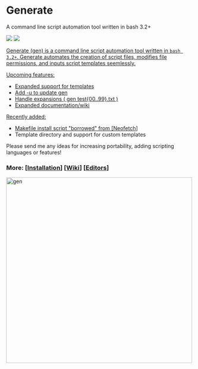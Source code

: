 # Generate
<p align="left">A command line script automation tool written in bash 3.2+</p>

<p align="left">
<a href="./LICENSE.md"><img src="https://img.shields.io/github/license/membersincewayback/gen"></a>
<a href="https://github.com/membersincewayback/gen/releases"><img src="https://img.shields.io/github/v/release/membersincewayback/gen">
</p>

Generate (gen) is a command line script automation tool written in `bash 3.2+`. Generate automates the creation of script files, modifies file permissions, and inputs script templates seemlessly.

Upcoming features:
  - Expanded support for templates
  - Add -u to update gen
  - Handle expansions ( gen test{00..99}.txt )
  - Expanded documentation/wiki

 Recently added:
  - Makefile install script "borrowed" from \[[Neofetch](https://github.com/dylanaraps/neofetch)\]
  - Template directory and support for custom templates

 Please send me any ideas for increasing portability, adding scripting languages or features!

### More: \[[Installation](https://github.com/membersincewayback/gen/wiki/Installation)\] \[[Wiki](https://github.com/membersincewayback/gen/wiki)\] \[[Editors](https://github.com/membersincewayback/gen/wiki/Editors)\]

<img src="https://i.imgur.com/8vJCqwB.gif" alt="gen" align="left" height="500px">
